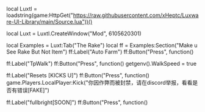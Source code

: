 local Luxtl = loadstring(game:HttpGet("https://raw.githubusercontent.com/xHeptc/Luxware-UI-Library/main/Source.lua"))() 
  
local Luxt = Luxtl.CreateWindow("Mod", 6105620301)    

local Examples = Luxt:Tab("The Rake") 
local ff = Examples:Section("Make u See Rake But Not Item") 
ff:Label("Auto Farm")
ff:Button("Press", function()

ff:Label("TpWalk")
ff:Button("Press", function()
getgenv().WalkSpeed = true 
 


ff:Label("Resets [KICKS U]")
ff:Button("Press", function()
game.Players.LocalPlayer:Kick("你因作弊而被封禁，请在discord举报，看看是否有错误[FAKE]")



ff:Label("fullbright[SOON]")
ff:Button("Press", function()
